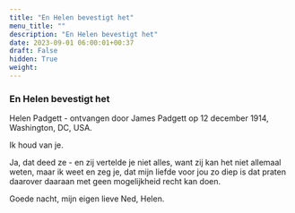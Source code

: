 ```yaml
---
title: "En Helen bevestigt het"
menu_title: ""
description: "En Helen bevestigt het"
date: 2023-09-01 06:00:01+00:37
draft: False
hidden: True
weight:
---
```

### En Helen bevestigt het

Helen Padgett - ontvangen door James Padgett op 12 december 1914, Washington, DC, USA.

Ik houd van je.

Ja, dat deed ze - en zij vertelde je niet alles, want zij kan het niet allemaal weten, maar ik weet en zeg je, dat mijn liefde voor jou zo diep is dat praten daarover daaraan met geen mogelijkheid recht kan doen.

Goede nacht, mijn eigen lieve Ned, Helen.
